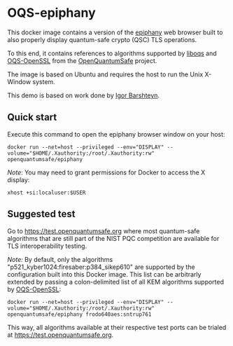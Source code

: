 # OQS-epiphany

This docker image contains a version of the [epiphany](https://github.com/GNOME/epiphany) web browser built to also properly display quantum-safe crypto (QSC) TLS operations.

To this end, it contains references to algorithms supported by [liboqs](https://github.com/open-quantum-safe/liboqs) and [OQS-OpenSSL](https://github.com/open-quantum-safe/openssl) from the [OpenQuantumSafe](https://openquantumsafe.org) project.

The image is based on Ubuntu and requires the host to run the Unix X-Window system.

This demo is based on work done by [Igor Barshteyn](https://www.linkedin.com/pulse/demonstrating-quantum-safe-tls-13-web-server-client-nist-barshteyn).

## Quick start

Execute this command to open the epiphany browser window on your host:

    docker run --net=host --privileged --env="DISPLAY" --volume="$HOME/.Xauthority:/root/.Xauthority:rw" openquantumsafe/epiphany

*Note*: You may need to grant permissions for Docker to access the X display:

    xhost +si:localuser:$USER

## Suggested test

Go to https://test.openquantumsafe.org where most quantum-safe algorithms that are still part of the NIST PQC competition are available for TLS interoperability testing.

*Note:* By default, only the algorithms "p521_kyber1024:firesaber:p384_sikep610" are supported by the configuration built into this Docker image. This list can be arbitrarly extended by passing a colon-delimited list of all KEM algorithms supported by [OQS-OpenSSL](https://github.com/open-quantum-safe/openssl#key-exchange):

    docker run --net=host --privileged --env="DISPLAY" --volume="$HOME/.Xauthority:/root/.Xauthority:rw" openquantumsafe/epiphany frodo640aes:sntrup761

This way, all algorithms available at their respective test ports can be trialed at https://test.openquantumsafe.org.



